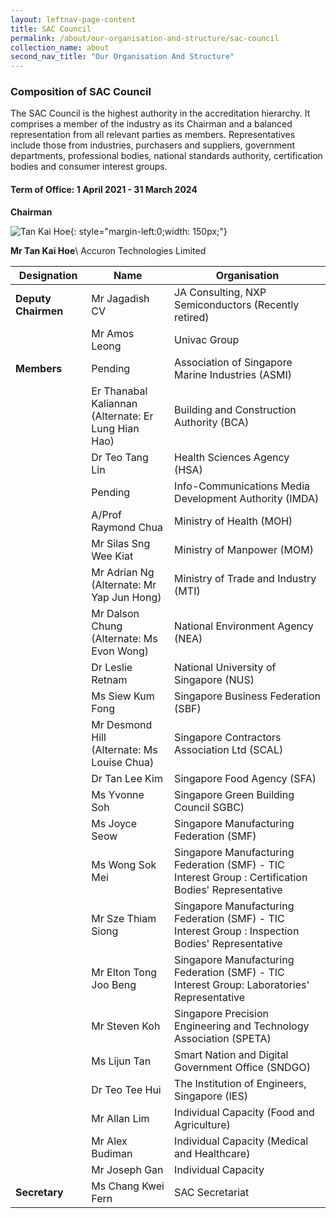 ```yaml
---
layout: leftnav-page-content
title: SAC Council
permalink: /about/our-organisation-and-structure/sac-council
collection_name: about
second_nav_title: "Our Organisation And Structure"
---
```


### Composition of SAC Council

The SAC Council is the highest authority in the accreditation hierarchy. It comprises a member of the industry as its Chairman and a balanced representation from all relevant parties as members. Representatives include those from industries, purchasers and suppliers, government departments, professional bodies, national standards authority, certification bodies and consumer interest groups.

#### Term of Office: 1 April 2021 - 31 March 2024

**Chairman**

![Tan Kai Hoe ](/images/about/our-organisation-structure/TanKaiHoe.jpg){: style="margin-left:0;width: 150px;"}

<!-- Comment: the '{:style=""}' at the end of the markdown image syntax is used to align the image to the left of the screen and also to resize the image {: style="margin-left:0; width: 150px;"}  -->

**Mr Tan Kai Hoe**\\
Accuron Technologies Limited 

| Designation	| Name	| Organisation |
|-------------|-------|--------------|
| **Deputy Chairmen** | Mr Jagadish CV | JA Consulting, NXP Semiconductors (Recently retired) |
| | Mr Amos Leong | Univac Group |
| **Members** | Pending | Association of Singapore Marine Industries (ASMI) |
| | Er Thanabal Kaliannan<br/>(Alternate: Er Lung Hian Hao) | Building and Construction Authority (BCA) |
| | Dr Teo Tang Lin | Health Sciences Agency (HSA) |
| | Pending | Info-Communications Media Development Authority (IMDA) |
| | A/Prof Raymond Chua | Ministry of Health (MOH) |
| | Mr Silas Sng Wee Kiat | Ministry of Manpower (MOM) |
| | Mr Adrian Ng<br/>(Alternate: Mr Yap Jun Hong)  | Ministry of Trade and Industry (MTI) |
| | Mr Dalson Chung<br/>(Alternate: Ms Evon Wong) | National Environment Agency (NEA) |
| | Dr Leslie Retnam | National University of Singapore (NUS)|
| | Ms Siew Kum Fong | Singapore Business Federation (SBF) |
| | Mr Desmond Hill<br/>(Alternate: Ms Louise Chua) | Singapore Contractors Association Ltd (SCAL) |
| | Dr Tan Lee Kim | Singapore Food Agency (SFA) |
| | Ms Yvonne Soh | Singapore Green Building Council SGBC) |
| | Ms Joyce Seow | Singapore Manufacturing Federation (SMF) |
| | Ms Wong Sok Mei | Singapore Manufacturing Federation (SMF) - TIC<br/>Interest Group : Certification Bodies' Representative |
| | Mr Sze Thiam Siong | Singapore Manufacturing Federation (SMF) - TIC<br/>Interest Group : Inspection Bodies' Representative |
| | Mr Elton Tong Joo Beng | Singapore Manufacturing Federation (SMF) - TIC<br/>Interest Group: Laboratories' Representative |
| | Mr Steven Koh | Singapore Precision Engineering and Technology Association (SPETA) |
| | Ms Lijun Tan | Smart Nation and Digital Government Office (SNDGO)|
| | Dr Teo Tee Hui | The Institution of Engineers, Singapore (IES) |
| | Mr Allan Lim | Individual Capacity (Food and Agriculture) |
| | Mr Alex Budiman | Individual Capacity (Medical and Healthcare) |
| | Mr Joseph Gan  | Individual Capacity |
| **Secretary** | Ms Chang Kwei Fern | SAC Secretariat |


